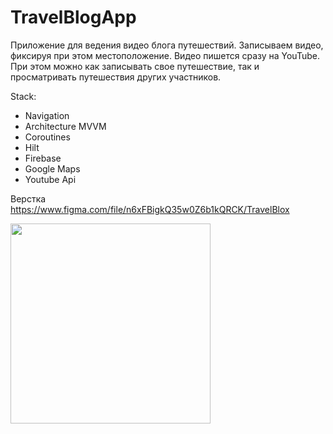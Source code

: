 # TravelBlogApp
Приложение для ведения видео блога путешествий. 
Записываем видео, фиксируя при этом местоположение.
Видео пишется сразу на YouTube.
При этом можно как записывать свое путешествие, так и просматривать путешествия других участников.

Stack:

+ Navigation
+ Architecture MVVM
+ Coroutines
+ Hilt
+ Firebase
+ Google Maps
+ Youtube Api

Верстка https://www.figma.com/file/n6xFBigkQ35w0Z6b1kQRCK/TravelBlox

<img src="https://github.com/Art-bond/okRes/blob/main/travel2.gif" width="320">



